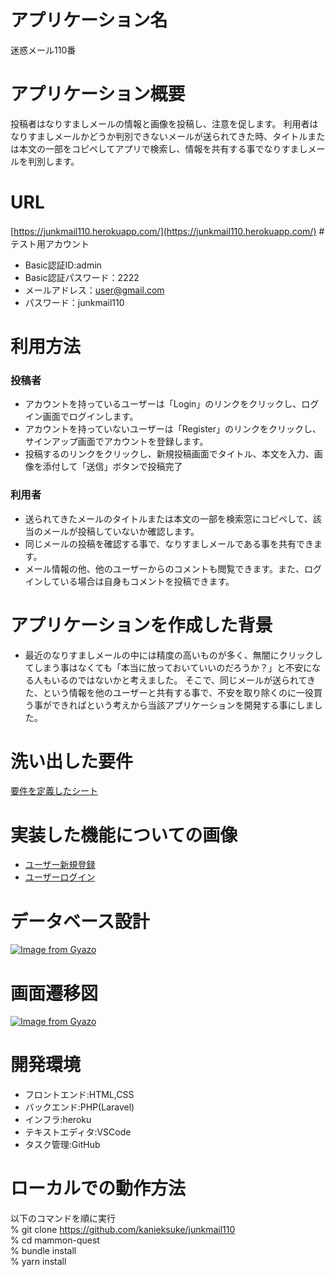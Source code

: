 # アプリケーション名
迷惑メール110番
# アプリケーション概要
投稿者はなりすましメールの情報と画像を投稿し、注意を促します。
利用者はなりすましメールかどうか判別できないメールが送られてきた時、タイトルまたは本文の一部をコピペしてアプリで検索し、情報を共有する事でなりすましメールを判別します。
# URL
[https://junkmail110.herokuapp.com/](https://junkmail110.herokuapp.com/)
#　テスト用アカウント
- Basic認証ID:admin
- Basic認証パスワード：2222
- メールアドレス：user@gmail.com
- パスワード：junkmail110

# 利用方法
### 投稿者
- アカウントを持っているユーザーは「Login」のリンクをクリックし、ログイン画面でログインします。
- アカウントを持っていないユーザーは「Register」のリンクをクリックし、サインアップ画面でアカウントを登録します。
- 投稿するのリンクをクリックし、新規投稿画面でタイトル、本文を入力、画像を添付して「送信」ボタンで投稿完了
### 利用者
- 送られてきたメールのタイトルまたは本文の一部を検索窓にコピペして、該当のメールが投稿していないか確認します。
- 同じメールの投稿を確認する事で、なりすましメールである事を共有できます。
- メール情報の他、他のユーザーからのコメントも閲覧できます。また、ログインしている場合は自身もコメントを投稿できます。
# アプリケーションを作成した背景
- 最近のなりすましメールの中には精度の高いものが多く、無闇にクリックしてしまう事はなくても「本当に放っておいていいのだろうか？」と不安になる人もいるのではないかと考えました。
そこで、同じメールが送られてきた、という情報を他のユーザーと共有する事で、不安を取り除くのに一役買う事ができればという考えから当該アプリケーションを開発する事にしました。
# 洗い出した要件
[要件を定義したシート](https://docs.google.com/spreadsheets/d/1w0f2LKN0eSovQbMAn5-qOVLs4eR0CB4EXwejvZXZF0Y/edit#gid=982722306)
# 実装した機能についての画像
- [ユーザー新規登録](https://gyazo.com/6c61731116b3dddaf6bf6bb7718a64b7)<br>
- [ユーザーログイン](https://gyazo.com/67aa1adfc169e56de88d364656c5f381)<br>
# データベース設計
[![Image from Gyazo](https://i.gyazo.com/d5f6c85218e9765e150e2e4e811aff09.png)](https://gyazo.com/d5f6c85218e9765e150e2e4e811aff09)

# 画面遷移図
[![Image from Gyazo](https://i.gyazo.com/97656d053fde6143be4858e0dc7bf459.png)](https://gyazo.com/97656d053fde6143be4858e0dc7bf459)

# 開発環境
- フロントエンド:HTML,CSS
- バックエンド:PHP(Laravel)
- インフラ:heroku
- テキストエディタ:VSCode
- タスク管理:GitHub

# ローカルでの動作方法
以下のコマンドを順に実行<br>
% git clone https://github.com/kanieksuke/junkmail110<br>
% cd mammon-quest<br>
% bundle install<br>
% yarn install<br>